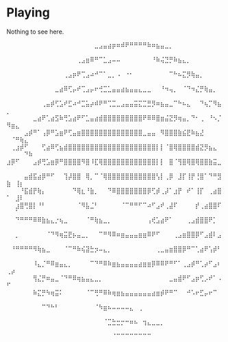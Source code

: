 # Playing

Nothing to see here. 

⠀⠀⠀⠀⠀⠀⠀⠀⠀⠀⠀⠀⠀⠀⠀⠀⠀⠀⠀⠀⣀⣠⣤⣴⡶⠶⠾⠟⠛⠛⠛⠛⠷⠶⣦⣤⣀⡀⠀⠀⠀⠀⠀⠀⠀⠀⠀⠀⠀⠀⠀⠀⠀⠀⠀
⠀⠀⠀⠀⠀⠀⠀⠀⠀⠀⠀⠀⠀⠀⠀⠀⢀⣠⣶⠿⠛⠉⣁⣠⠤⠤⠀⠀⠀⠀⠀⠀⠀⠘⠷⢬⣙⡛⠷⣦⣄⡀⠀⠀⠀⠀⠀⠀⠀⠀⠀⠀⠀⠀⠀
⠀⠀⠀⠀⠀⠀⠀⠀⠀⠀⠀⠀⠀⢀⣠⡶⠟⢉⣠⠴⠚⠉⠁⣀⡀⠠⠀⠐⠂⠀⠀⠀⠀⠀⠀⠀⠀⠉⠓⠦⣍⡻⢷⣤⡀⠀⠀⠀⠀⠀⠀⠀⠀⠀⠀
⠀⠀⠀⠀⠀⠀⠀⠀⠀⠀⠀⣀⣴⠿⢋⡤⠞⢉⣠⡤⠖⢚⣉⣁⣤⣤⣴⣦⣤⣤⣄⣀⣀⠀⠀⠘⠲⢤⡀⠀⠈⠙⠲⣌⡛⢷⣤⡀⠀⠀⠀⠀⠀⠀⠀
⠀⠀⠀⠀⠀⠀⠀⠀⢀⣤⡾⢋⣡⠞⣋⠴⠚⣉⣥⡴⠾⠟⠛⢉⣉⣀⣠⣤⣤⣭⣍⣉⣛⡻⠶⣦⣤⣀⠉⠓⠦⣄⠀⠀⠙⢦⡉⠻⣦⡀⠀⠀⠀⠀⠀
⠀⠀⠀⠀⠀⠀⣀⣴⠟⢁⣴⣫⠷⢛⣡⣴⠟⠋⣁⣤⣴⣾⣿⣿⣿⣿⣿⣿⣿⣿⣿⠟⠿⠿⣿⣶⣬⣝⡻⢶⣤⡀⠙⠂⢀⠀⠘⠢⡈⠻⣶⣄⠀⠀⠀
⠀⠀⠀⠀⣠⡾⠛⠁⢠⡿⠛⣡⣶⠟⢋⣤⣶⣿⣿⣿⣿⣿⣿⣿⣿⣿⣿⣿⣿⣿⣿⣀⣤⣤⠀⠻⣿⣿⣿⣷⣮⣟⠷⣦⣜⠀⠀⠀⠀⠀⠈⠛⢷⣄⠀
⠀⢀⣰⡾⠋⠀⠀⠀⢋⣴⠿⢋⣦⣾⣿⣿⣿⣿⣿⣿⣿⣿⣿⣿⣿⣿⣿⣿⣿⣿⣿⣿⣿⣿⡇⡇⠈⣿⢿⣿⣿⣿⣿⣾⣝⡻⣦⣄⠀⠀⠀⠀⠀⠙⠷
⣰⡿⠋⠀⠀⠀⣠⡾⢛⣡⣶⡿⠛⣿⣿⣿⣿⠻⣿⠸⣏⢿⣿⣿⣿⣿⣿⣿⣿⣿⣿⣿⣿⣿⡇⡇⠀⣿⠈⢻⣿⢿⣿⢿⣿⣿⣷⣭⣀⠀⠀⠀⠀⠀⠀
⠀⠀⠀⠀⣤⣾⣯⣴⡿⠛⠋⠀⠀⢹⡼⣿⣿⠀⢿⡀⠉⠈⢿⣿⣿⣿⣿⣿⣿⣿⣿⣿⣿⣿⢣⡇⢀⡿⠀⣸⡏⢸⡟⢘⣿⠁⠙⠛⣻⣷⠀⢸⡆⠀⠀
⠀⠀⠀⠘⣯⣾⡟⢷⡄⠀⠀⠀⠀⠀⠀⠙⢿⣆⠘⣷⡀⠀⠀⠙⠿⣿⣿⣿⣿⣿⣿⣿⡿⢋⡾⢀⡼⠁⣰⡟⠀⠞⠁⢸⡏⠀⢀⣴⣿⠁⠀⣸⠇⠀⠀
⠀⠀⣰⣿⢛⣿⡇⠘⠃⠀⠀⠀⠀⠀⠀⠀⠈⠻⣧⣈⠃⠀⠀⠀⠀⠀⠈⠉⠛⠛⠋⠉⠴⠋⣠⠞⢀⣼⠏⠀⠀⠀⠀⡞⢀⣴⣿⣿⠏⠀⠀⠁⠀⠀⠀
⠀⠀⠙⠛⠛⠛⠿⠿⣷⣦⣄⡐⢦⣀⠀⠀⠀⠀⠈⠛⢷⣦⣀⡀⠀⠀⠀⠀⠀⠀⠀⠀⢠⢞⣡⣴⠟⠁⠀⠀⠀⢀⣠⣾⣿⣿⠟⡁⠀⠀⠀⠀⠀⠀⠀
⠀⠀⡀⠀⠀⠀⠀⠀⠀⠈⠙⠻⢶⣭⣟⡦⣤⣀⡀⠀⠀⠉⠛⠻⠿⠶⣶⣤⣤⣤⣶⣶⠿⠟⠋⠀⠀⠀⢀⣠⣶⣿⣿⡿⠋⣠⣾⠇⣠⠀⠀⠀⠀⠀⠀
⠀⠘⠛⠛⠛⠛⠻⢷⣦⣀⠀⠀⠀⠈⠉⠛⠷⢮⣽⣓⡲⠤⣄⡀⠀⠀⠀⠀⠀⠀⠀⠀⠀⠀⢀⣀⣤⣶⣿⣿⡿⠛⠉⢁⣴⠟⢡⡾⠃⠀⠀⠀⠀⠀⠀
⠀⠀⠀⠀⠀⠀⠸⣄⡈⠛⠿⣶⣤⣄⡀⠀⠀⠀⠀⠉⠙⠛⠿⠷⣶⣦⣤⣤⣤⣤⣴⣶⣶⡿⠿⠿⠟⠛⠋⠁⢀⣠⡾⠛⢁⡴⠋⣠⠆⢀⡴⠀⠀⠀⠀
⠀⠀⠀⠀⠀⠀⢻⣌⡛⠶⣤⣀⠈⠙⠛⠿⢶⣦⣤⣄⣀⡀⠀⠀⠀⠀⠀⠀⠀⠀⠀⠀⠀⠀⠀⠀⠀⣀⣤⣾⠟⠋⣠⡶⢋⡠⠞⠁⠠⠋⠀⠀⠀⠀⠀
⠀⠀⠀⠀⠀⠀⠷⣍⡛⠳⢶⣭⠅⠀⠀⠀⠀⠀⠈⠉⢛⠛⠿⠷⢶⣶⣦⣤⣤⣤⣤⣤⣤⣴⣶⡾⠟⠛⠉⠀⠀⠚⠡⠖⣋⡤⠖⠉⠀⠀⠀⠀⠀⠀⠀
⠀⠀⠀⠀⠀⠀⠀⠀⠉⠙⠓⠃⠀⠀⠀⠀⠀⠀⠀⠀⠈⠳⣶⠦⠤⠤⠤⠤⣄⠀⢀⠀⠀⠀⠀⠀⠀⠀⠀⠀⠀⠀⠀⠀⠀⠀⠀⠀⠀⠀⠀⠀⠀⠀⠀
⠀⠀⠀⠀⠀⠀⠀⠀⠀⠀⠀⠀⠀⠀⠀⠀⠀⠀⠀⠀⠀⠀⠈⣉⣓⣒⡒⠒⠶⠦⠀⢲⣄⣀⣀⡀⠀⠀⠀⠀⠀⠀⠀⠀⠀⠀⠀⠀⠀⠀⠀⠀⠀⠀⠀
⠀⠀⠀⠀⠀⠀⠀⠀⠀⠀⠀⠀⠀⠀⠀⠀⠀⠀⠀⠀⠀⠀⠀⠀⠈⠉⠉⠉⠉⠉⠉⠉⠉⠀⠀⠀⠀⠀⠀⠀⠀⠀⠀⠀⠀⠀⠀⠀⠀⠀⠀⠀⠀⠀⠀
